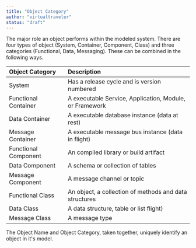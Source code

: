 ```yaml
---
title: "Object Category"
author: "virtualtraveler"
status: "draft"
---
```


The major role an object performs within the modeled system. There are four types of object (System, Container, Component, Class) and three categories (Functional, Data, Messaging). These can be combined in the following ways.

| Object Category         | Description 
|:------------------------|:-----------------------------------------------
| System                  | Has a release cycle and is version numbered
| Functional Container    | A executable Service, Application, Module, or Framework
| Data Container          | A executable database instance (data at rest) 
| Message Container       | A executable message bus instance (data in flight)
| Functional Component    | An compiled library or build artifact
| Data Component          | A schema or collection of tables
| Message Component       | A message channel or topic
| Functional Class        | An object, a collection of methods and data structures
| Data Class              | A data structure, table or list flight)
| Message Class           | A message type

The Object Name and Object Category, taken together, uniquely identify an object in it's model. 

